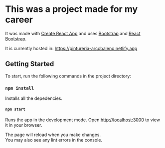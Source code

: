 # This was a project made for my career

It was made with [Create React App](https://create-react-app.dev) and uses [Bootstrap](https://getbootstrap.com) and [React Bootstrap](https://react-bootstrap.netlify.app).

It is currently hosted in: <https://pintureria-arcobaleno.netlify.app>

## Getting Started

To start, run the following commands in the project directory:

### `npm install`

Installs all the depedencies.

#### `npm start`

Runs the app in the development mode.
Open [http://localhost:3000](http://localhost:3000) to view it in your browser.

The page will reload when you make changes.\
You may also see any lint errors in the console.
